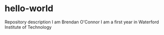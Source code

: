 # hello-world
Repository description
I am Brendan O'Connor I am a first year in Waterford Institute of Technology
